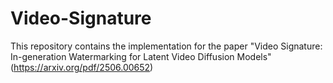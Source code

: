 # Video-Signature
This repository contains the implementation for the paper "Video Signature: In-generation Watermarking for Latent Video Diffusion Models" (https://arxiv.org/pdf/2506.00652)
